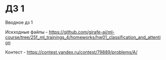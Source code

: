 # ДЗ 1
Вводное дз 1

Искходные файлы - https://github.com/girafe-ai/ml-course/tree/25f_ml_trainings_4/homeworks/hw01_classification_and_attention

Контест - https://contest.yandex.ru/contest/79889/problems/A/
